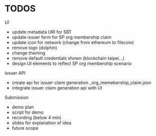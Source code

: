 # TODOS

UI
- update metadata URI for SBT
- update issuer form for SP org membership claim
- update icon for network (change from ethereum to filecoin)
- remove logo (dolphin)
- change theming
- remove default credentials shown (blockchain taipei...)
- design UI elements to reflect SP org membership scenario

Issuer API
- create api for issuer claim generation
  <to>_org_memebership_claim.json
- integrate issuer claim generation api with UI

Submission
- demo plan
- script for demo
- recording (below 4 min)
- slides for explanation of idea
- future scope
